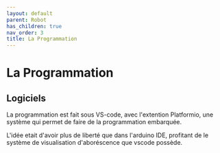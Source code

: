 ```yaml
---
layout: default
parent: Robot
has_children: true
nav_order: 3
title: La Programmation
---
```


# La Programmation

## Logiciels

La programmation est fait sous VS-code, avec l'extention Platformio, une système qui permet de faire de la programmation embarquée.

L'idée etait d'avoir plus de liberté que dans l'arduino IDE, profitant de le système de visualisation d'aboréscence que vscode possède.



